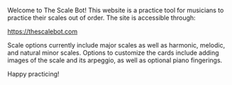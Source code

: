 Welcome to The Scale Bot! This website is a practice tool for musicians to practice their scales out of order. The site is accessible through:

  https://thescalebot.com

Scale options currently include major scales as well as harmonic, melodic, and natural minor scales. Options to customize the cards include adding images of the scale and its arpeggio, as well as optional piano fingerings.

Happy practicing!
